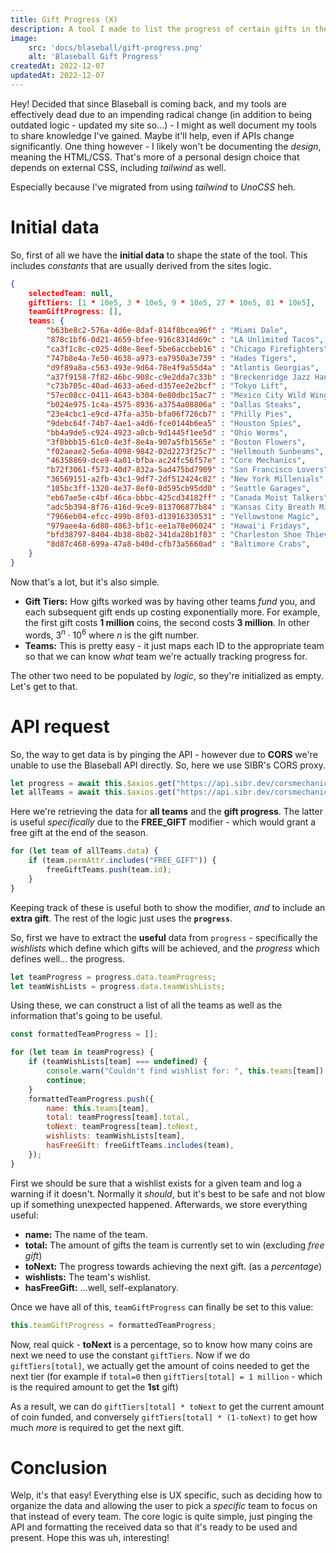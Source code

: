 ```yaml
---
title: Gift Progress (X)
description: A tool I made to list the progress of certain gifts in the gift shop. (Decommissioned)
image:
    src: 'docs/blaseball/gift-progress.png'
    alt: 'Blaseball Gift Progress'
createdAt: 2022-12-07
updatedAt: 2022-12-07
---
```


Hey! Decided that since Blaseball is coming back, and my tools are effectively dead due to an impending radical change (in addition to being outdated logic - updated my site so...) - I might as well document my tools to share knowledge I've gained. Maybe it'll help, even if APIs change significantly. One thing however - I likely won't be documenting the *design*, meaning the HTML/CSS. That's more of a personal design choice that depends on external CSS, including *tailwind* as well. 

Especially because I've migrated from using *tailwind* to *UnoCSS* heh.

<!-- ::note
Just know that my site uses Vue - specifically **Nuxt**. These tools were written back when I used **Nuxt 2** with **JS**, though now I'm using **Nuxt 3**. As a result it'll help to have familiarity with Nuxt or Vue, but I'll try my best to present the logic as platform-agnostic as possible.
:: -->

# Initial data

So, first of all we have the **initial data** to shape the state of the tool. This includes *constants* that are usually derived from the sites logic.

```json
{
    selectedTeam: null,
    giftTiers: [1 * 10e5, 3 * 10e5, 9 * 10e5, 27 * 10e5, 81 * 10e5],
    teamGiftProgress: [],
    teams: {
        "b63be8c2-576a-4d6e-8daf-814f8bcea96f" : "Miami Dale",
        "878c1bf6-0d21-4659-bfee-916c8314d69c" : "LA Unlimited Tacos",
        "ca3f1c8c-c025-4d8e-8eef-5be6accbeb16" : "Chicago Firefighters",
        "747b8e4a-7e50-4638-a973-ea7950a3e739" : "Hades Tigers",
        "d9f89a8a-c563-493e-9d64-78e4f9a55d4a" : "Atlantis Georgias",
        "a37f9158-7f82-46bc-908c-c9e2dda7c33b" : "Breckenridge Jazz Hands",
        "c73b705c-40ad-4633-a6ed-d357ee2e2bcf" : "Tokyo Lift",
        "57ec08cc-0411-4643-b304-0e80dbc15ac7" : "Mexico City Wild Wings",
        "b024e975-1c4a-4575-8936-a3754a08806a" : "Dallas Steaks",
        "23e4cbc1-e9cd-47fa-a35b-bfa06f726cb7" : "Philly Pies",
        "9debc64f-74b7-4ae1-a4d6-fce0144b6ea5" : "Houston Spies",
        "bb4a9de5-c924-4923-a0cb-9d1445f1ee5d" : "Ohio Worms",
        "3f8bbb15-61c0-4e3f-8e4a-907a5fb1565e" : "Boston Flowers",
        "f02aeae2-5e6a-4098-9842-02d2273f25c7" : "Hellmouth Sunbeams",
        "46358869-dce9-4a01-bfba-ac24fc56f57e" : "Core Mechanics",
        "b72f3061-f573-40d7-832a-5ad475bd7909" : "San Francisco Lovers",
        "36569151-a2fb-43c1-9df7-2df512424c82" : "New York Millenials",
        "105bc3ff-1320-4e37-8ef0-8d595cb95dd0" : "Seattle Garages",
        "eb67ae5e-c4bf-46ca-bbbc-425cd34182ff" : "Canada Moist Talkers",
        "adc5b394-8f76-416d-9ce9-813706877b84" : "Kansas City Breath Mints",
        "7966eb04-efcc-499b-8f03-d13916330531" : "Yellowstone Magic",
        "979aee4a-6d80-4863-bf1c-ee1a78e06024" : "Hawai'i Fridays",
        "bfd38797-8404-4b38-8b82-341da28b1f83" : "Charleston Shoe Thieves",
        "8d87c468-699a-47a8-b40d-cfb73a5660ad" : "Baltimore Crabs",
    }
}
```

Now that's a lot, but it's also simple. 

- **Gift Tiers:** How gifts worked was by having other teams *fund* you, and each subsequent gift ends up costing exponentially more. For example, the first gift costs **1 million** coins, the second costs **3 million**. In other words, $3^n \cdot 10^6$ where $n$ is the gift number.
- **Teams:** This is pretty easy - it just maps each ID to the appropriate team so that we can know *what* team we're actually tracking progress for.

The other two need to be populated by *logic*, so they're initialized as empty. Let's get to that.

# API request

So, the way to get data is by pinging the API - however due to **CORS** we're unable to use the Blaseball API directly. So, here we use SIBR's CORS proxy.

```js
let progress = await this.$axios.get("https://api.sibr.dev/corsmechanics/www.blaseball.com/database/giftProgress");
let allTeams = await this.$axios.get("https://api.sibr.dev/corsmechanics/www.blaseball.com/database/allTeams");
```

Here we're retrieving the data for **all teams** and the **gift progress**. The latter is useful *specifically* due to the **FREE_GIFT** modifier - which would grant a free gift at the end of the season.

```js
for (let team of allTeams.data) {
    if (team.permAttr.includes("FREE_GIFT")) {
        freeGiftTeams.push(team.id);
    }
}
```

Keeping track of these is useful both to show the modifier, *and* to include an **extra gift**. The rest of the logic just uses the **`progress`**.

So, first we have to extract the **useful** data from `progress` - specifically the *wishlists* which define which gifts will be achieved, and the *progress* which defines well... the progress.

```js
let teamProgress = progress.data.teamProgress;
let teamWishLists = progress.data.teamWishLists;
```

Using these, we can construct a list of all the teams as well as the information that's going to be useful.

```js
const formattedTeamProgress = [];

for (let team in teamProgress) {
    if (teamWishLists[team] === undefined) {
        console.warn("Couldn't find wishlist for: ", this.teams[team]);
        continue;
    }
    formattedTeamProgress.push({
        name: this.teams[team],
        total: teamProgress[team].total,
        toNext: teamProgress[team].toNext,
        wishlists: teamWishLists[team],
        hasFreeGift: freeGiftTeams.includes(team),
    });
}
```

First we should be sure that a wishlist exists for a given team and log a warning if it doesn't. Normally it *should*, but it's best to be safe and not blow up if something unexpected happened. Afterwards, we store everything useful:

- **name:** The name of the team.
- **total:** The amount of gifts the team is currently set to win (excluding *free gift*)
- **toNext:** The progress towards achieving the next gift. (as a *percentage*)
- **wishlists:** The team's wishlist.
- **hasFreeGift:** ...well, self-explanatory.

Once we have all of this, `teamGiftProgress` can finally be set to this value:

```js
this.teamGiftProgress = formattedTeamProgress;
```

Now, real quick - **toNext** is a percentage, so to know how many coins are next we need to use the constant `giftTiers`. Now if we do `giftTiers[total]`, we actually get the amount of coins needed to get the next tier (for example if `total=0` then `giftTiers[total] = 1 million` - which is the required amount to get the **1st** gift)

As a result, we can do `giftTiers[total] * toNext` to get the current amount of coin funded, and conversely `giftTiers[total] * (1-toNext)` to get how much *more* is required to get the next gift.

# Conclusion

Welp, it's that easy! Everything else is UX specific, such as deciding how to organize the data and allowing the user to pick a *specific* team to focus on that instead of every team. The core logic is quite simple, just pinging the API and formatting the received data so that it's ready to be used and present. Hope this was uh, interesting!